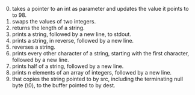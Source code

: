 0. takes a pointer to an int as parameter and updates the value it points to to 98.
1. swaps the values of two integers.
2. returns the length of a string.
3. prints a string, followed by a new line, to stdout.
4. prints a string, in reverse, followed by a new line.
5. reverses a string.
6. prints every other character of a string, starting with the first character, followed by a new line.
7. prints half of a string, followed by a new line.
8. prints n elements of an array of integers, followed by a new line.
9. that copies the string pointed to by src, including the terminating null byte (\0), to the buffer pointed to by dest. 
